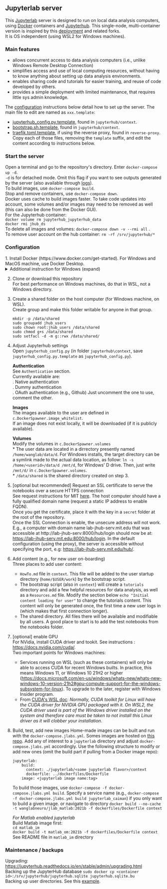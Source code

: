 ## Jupyterlab server
This [Jupyterlab](https://jupyterlab.readthedocs.io/en/latest/) server is designed to run on local data analysis computers, using [Docker](https://docs.docker.com/) containers and [Jupyterhub](https://jupyterhub.readthedocs.io/en/stable/). This single-node, multi-container version is inspired by this [deployment](https://github.com/defeo/jupyterhub-docker/) and related forks.  
It is OS independent (using WSL2 for Windows machines). 

### Main features
- allows concurrent access to data analysis computers (i.e., unlike Windows Remote Desktop Connection) 
- simplifies access and use of local computing resources, without having to know anything about setting up data analysis environments.  
- enables sharing code and tutorials for easier training, and reuse of code developed by others.
- provides a simple deployment with limited maintenance, that requires little sys admin knowledge.
  
The [configuration](#config) instructions below detail how to set up the server. 
The main file to edit are named as `xxx.template`:  
- [jupyterhub_config.py.template](https://github.com/wanglab-neuro/jupyterlab_server/blob/main/jupyterhub/context/jupyterhub_config.py.template), found in `jupyterhub/context`.  
- [bootstrap.sh.template](https://github.com/wanglab-neuro/jupyterlab_server/blob/main/jupyterhub/context/bootstrap.sh.template), found in `jupyterhub/context`.  
- [traefik.toml.template](https://github.com/wanglab-neuro/jupyterlab_server/blob/main/reverse-proxy/traefik.toml.template), if using the reverse proxy, found in `reverse-proxy`.  
Copy each of those files, removing the `template` suffix, and edit the content according to instructions below. 

### Start the server
Open a terminal and go to the repository's directory. Enter `docker-compose up -d`.  
`-d` is for detached mode. Omit this flag if you want to see outputs generated by the server (also available through [logs](https://docs.docker.com/engine/reference/commandline/logs/)).  
To build images, use `docker-compose build`.  
Stop and remove containers, use `docker-compose down`.  
Docker uses cache to build images faster. To take code updates into account, some volumes and/or images may need to be removed as well (this can also be done from the Docker GUI).   
For the Jupyterhub container:  
`docker volume rm jupyterhub_jupyterhub_data`  
`docker rmi jhub_ds`  
To delete all images and volumes: `docker-compose down -v --rmi all` .  
To remove user account on the hub container: `rm -rf /srv/jupyterhub/*`

<h3 id="config"> Configuration </h3>
1. Install Docker (https://www.docker.com/get-started).  
For Windows and MacOS machine, use Docker Desktop.  
<details>
  <summary>Additional instruction for Windows (expand)</summary>
	
   * Set up WSL if it's not already installed: https://docs.microsoft.com/en-us/windows/wsl/setup/environment.  
   * [optional but advisable] Move WSL and Docker to a dedicated disk. Exemple below to move them to the "J" disk.  
		    **WSL**   
		    * Open PowerShell  
		    * List installed distributions `wsl -l`  
		    * Create target directory and move there  
		      `cd J:\` `mkdir WSL` `cd WSL` `mkdir Ubuntu2004` `cd Ubuntu2004`  
		    * Shutdown WSL `wsl --shutdown`  
		    * Export default distro, e.g. `wsl --export Ubuntu-20.04 Ubuntu-20.04-LTS.tar`  
		    * Unregister it `wsl --unregister Ubuntu-20.04`  
		    * Import WSL in the current directory `wsl --import Ubuntu-20.04 J:\Docker\ .\Ubuntu-20.04-LTS.tar`  
		    * Make it the default user distro `wsl -s Ubuntu-20.04`  
		    * Check that import worked `wsl -l`  
		    -  
		    **Same procedure for Docker**  
		    `cd J:\` `mkdir Docker` `cd Docker`  
		    `wsl --shutdown`  
		    `wsl --export docker-desktop-data docker-desktop-data.tar`  
		    `wsl --unregister docker-desktop-data`  
		    `wsl --import docker-desktop-data J:\Docker\`
		    `docker-desktop-data.tar --version 2`  
   * In Docker settings, enable the WSL2 based engine. Run Docker commands from WSL terminal (e.g., Start Menu > Ubuntu).  
	
</details>

2. Clone or download this repository  
For best performance on Windows machines, do that in WSL, not a Windows directory. 

3. Create a shared folder on the host computer (for Windows machine, on WSL).   
Create group and make this folder writable for anyone in that group.
	```
	mkdir -p /data/shared
	sudo groupadd jhub_users
	sudo chown root:jhub_users /data/shared
	sudo chmod g+s /data/shared
	sudo setfacl -d -m g::rwx /data/shared/
	```

4. Adjust Jupyterhub settings  
Open `jupyterhub_config.py` (in folder `jupyterhub\context`, save `jupyterhub_config.py.template` as `jupyterhub_config.py`).

	**Authentication**  
	See `Authentication` section.  
	Currently available are:  
	. Native authentication  
	. Dummy authentication  
	. OAuth authentication (e.g., Github)
	Just uncomment the one to use, comment the other.  
  
	**Images**   
	The images available to the user are defined in `c.DockerSpawner.image_whitelist`.  
	If an image does not exist locally, it will be downloaded (if it is publicly available).  
  
	**Volumes**   
	Modify the volumes in `c.DockerSpawner.volumes`  
		* The user data are located in a dirrectory presently named `/home/wanglab/data/d`. For Windows installs, the target directory can be a symlink made to the actual data location, as follow: `ln -s /home/<userid>/data/d /mnt/d`, for Windows' D drive. Then, just write `/mnt/d/` in `c.DockerSpawner.volumes`.   
		* `/data/shared` is the shared directory created on step 3. 

5. [optional but recommended] Request an SSL certificate to serve the notebooks over a secure HTTPS connection  
See request instructions for MIT [here](http://kb.mit.edu/confluence/x/x487). The host computer should have a fully qualified domain name (request a static IP address to enable FQDN).  
Once you get the certificate, place it with the key in a `secret` folder at the root of the repository.   
Once the SSL Connection is enable, the unsecure address will not work. E.g., a computer with domain name lab-jhub-serv.mit.edu that was accessible at http://lab-jhub-serv:8000/hub/login should now be at: https://lab-jhub-serv.mit.edu:8000/hub/login. In the default configuration (using the proxy), the server is accessible without specifying the port, e.g: https://lab-jhub-serv.mit.edu/hub/.  

6. Add content (e.g., for new user on-boarding)  
	Three places to add user content:  
	* `HowTo.md` file in `context`. This file will be added to the user startup directory (`home/$USER/work`) by the bootstrap script.  
	* The bootstrap script (also in `context`) will create a `tutorials` directory and add a few helpful resources for data analysis, as well as a `Resources.md` file. Modify the section below `echo "Initial content loading for user"` to change the tutorials content. This content will only be generated once, the first time a new user logs in (which makes that first connection longer).  
	* The shared directory. All files there will be available and modifiable by all users. A good place to start is to add the test notebooks from the notebooks folder.   
7. [optional] enable GPU  
	For NVidia, install CUDA driver and tookit. See instructions : https://docs.nvidia.com/cuda/.  
	Two important points for Windows machines:  
	* Services running on WSL (such as these containers) will only be able to access CUDA for recent Windows builts. In practice, this means Windows 11, or Windows 10 21H2 or higher (https://docs.microsoft.com/en-us/windows/whats-new/whats-new-windows-10-version-21h2#gpu-compute-support-for-the-windows-subsystem-for-linux). To upgrade to the later, register with Windows Insider program.
	* From [CUDA's WSL doc](https://docs.nvidia.com/cuda/wsl-user-guide/index.html): *Normally, CUDA toolkit for Linux will have the CUDA driver for NVIDIA GPU packaged with it. On WSL2, the CUDA driver used is part of the Windows driver installed on the system and therefore care must be taken to not install this Linux driver as it will clobber your installation.*

8. Build, test, add new images 
	Home-made images can be built and run with the `docker-compose.jlabs.yml`. 
	Somes images are hosted on [this repo](https://github.com/wanglab-neuro/jupyterlab_containers). Add any of interest to a `jupyterlab` directory and adjust `docker-compose.jlabs.yml` accordingly. Use the following structure to modify or add new ones (omit the build part if pulling from a Docker image repo):  
	```
	jupyterlab:
	    build: 
	      context: ./jupyterlab/<some jupyterlab flavor>/context
	      dockerfile: ../dockerfiles/Dockerfile
	    image: <jupyterlab image name:tag>
	```
	To build those images, use `docker-compose -f docker-compose.jlabs.yml build`. Specify a service name (e.g., `docker-compose -f docker-compose.jlabs.yml build jupyterlab_caiman`) if you only want to build a given image. 
	or navigate to directory  `docker build --no-cache -t wanglabneuro/jlab_matlab:2021b -f dockerfiles/Dockerfile context`
	

	*For Matlab enabled jupyterlab*  
	   Build Matlab image first:  
	   `cd matlab_im`  
	   `docker build -t matlab_om:2021b -f dockerfiles/Dockerfile context`  
	   See README file in `matlab_im` directory

### Maintenance / backups
Upgrading: https://jupyterhub.readthedocs.io/en/stable/admin/upgrading.html  
Backing up the JupyterHub database `sudo docker cp <container id>:/srv/jupyterhub/jupyterhub.sqlite jupyterhub.sqlite.bu`  
Backing up user directories. See this [example](https://github.com/jupyterhub/jupyterhub-deploy-docker#how-can-i-backup-a-users-notebook-directory). 


